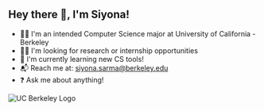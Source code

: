 ## Hey there 👋, I'm Siyona!
- 👩‍🎓 I'm an intended Computer Science major at University of California - Berkeley
- 👩‍💻 I'm looking for research or internship opportunities
- 🌱 I'm currently learning new CS tools!
- 📬 Reach me at: siyona.sarma@berkeley.edu
- ❓ Ask me about anything!

<picture>
 <source media="(prefers-color-scheme: dark)" srcset="https://studentunion.berkeley.edu/wp-content/uploads/2021/01/Sather-tower-1920x1080-1.png">
 <source media="(prefers-color-scheme: light)" srcset="https://studentunion.berkeley.edu/wp-content/uploads/2021/01/Sather-tower-1920x1080-1.png">
 <img alt="UC Berkeley Logo" src="https://p7.hiclipart.com/preview/120/679/637/5bfc89a82f291-thumbnail.jpg](https://studentunion.berkeley.edu/wp-content/uploads/2021/01/Sather-tower-1920x1080-1.png)">
</picture>
<!--
**niyosas/niyosas** is a ✨ _special_ ✨ repository because its `README.md` (this file) appears on your GitHub profile.

Here are some ideas to get you started:

- 🔭 I’m currently working on ...
- 🌱 I’m currently learning ...
- 👯 I’m looking to collaborate on ...
- 🤔 I’m looking for help with ...
- 💬 Ask me about ...
- 📫 How to reach me: ...
- 😄 Pronouns: ...
- ⚡ Fun fact: ...
-->
